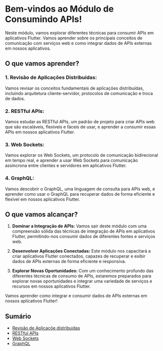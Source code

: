 # Bem-vindos ao Módulo de Consumindo APIs!

Neste módulo, vamos explorar diferentes técnicas para consumir APIs em aplicativos Flutter. Vamos aprender sobre os principais conceitos de comunicação com serviços web e como integrar dados de APIs externas em nossos aplicativos.

## O que vamos aprender?

### 1. **Revisão de Aplicações Distribuídas:**
   Vamos revisar os conceitos fundamentais de aplicações distribuídas, incluindo arquitetura cliente-servidor, protocolos de comunicação e troca de dados.

### 2. **RESTful APIs:**
   Vamos estudar as RESTful APIs, um padrão de projeto para criar APIs web que são escaláveis, flexíveis e fáceis de usar, e aprender a consumir essas APIs em nossos aplicativos Flutter.

### 3. **Web Sockets:**
   Vamos explorar os Web Sockets, um protocolo de comunicação bidirecional em tempo real, e aprender a usar Web Sockets para comunicação assíncrona entre clientes e servidores em aplicativos Flutter.

### 4. **GraphQL:**
   Vamos descobrir o GraphQL, uma linguagem de consulta para APIs web, e aprender como usar o GraphQL para recuperar dados de forma eficiente e flexível em nossos aplicativos Flutter.

## O que vamos alcançar?

1. **Dominar a Integração de APIs:**
   Vamos sair deste módulo com uma compreensão sólida das técnicas de integração de APIs em aplicativos Flutter, permitindo-nos consumir dados de diferentes fontes e serviços web.

2. **Desenvolver Aplicações Conectadas:**
   Este módulo nos capacitará a criar aplicativos Flutter conectados, capazes de recuperar e exibir dados de APIs externas de forma eficiente e responsiva.

3. **Explorar Novas Oportunidades:**
   Com um conhecimento profundo das diferentes técnicas de consumo de APIs, estaremos preparados para explorar novas oportunidades e integrar uma variedade de serviços e recursos em nossos aplicativos Flutter.

Vamos aprender como integrar e consumir dados de APIs externas em nossos aplicativos Flutter!

## Sumário
- [Revisão de Aplicaçõe distribuidas](revisao-aplicacoes-distribuidas/README.md)
- [RESTful APIs](restful-apis/README.md)
- [Web Sockets](web-sockets/README.md)
- [GraphQL](graphql/README.md)
